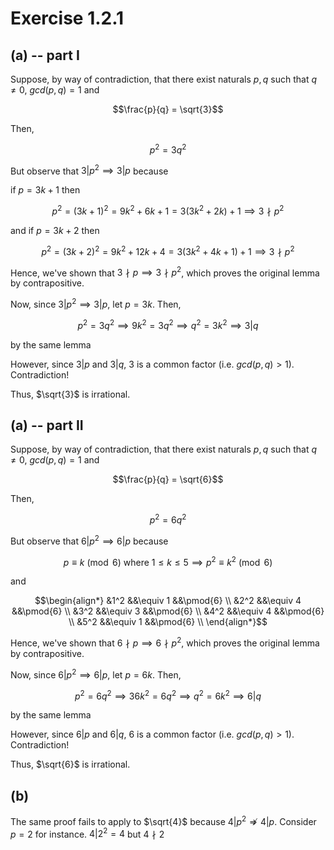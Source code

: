 # Exercise 1.2.1

## (a) -- part I

Suppose, by way of contradiction, that there exist naturals $p, q$ such that $q \neq 0$, $gcd(p, q) = 1$ and

```math
\frac{p}{q} = \sqrt{3}
```

Then, 

```math
p^2 = 3q^2
```

But observe that $3 | p^2 \implies 3 | p$ because

if $p = 3k + 1$ then 

```math
p^2 = (3k + 1)^2 = 9k^2 + 6k + 1 = 3(3k^2 + 2k) + 1 \implies 3 \nmid p^2
```

and if $p = 3k + 2$ then

```math
p^2 = (3k + 2)^2 = 9k^2 + 12k + 4 = 3(3k^2 + 4k + 1) + 1 \implies 3 \nmid p^2
```

Hence, we've shown that $3 \nmid p \implies 3 \nmid p^2$, which proves the original lemma by contrapositive.

Now, since  $3 | p^2 \implies 3 | p$, let $p = 3k$. Then,

```math
p^2 = 3q^2 \implies 9k^2 = 3q^2 \implies q^2 = 3k^2 \implies 3 | q
```

by the same lemma

However, since $3 | p$ and $3 | q$, $3$ is a common factor (i.e. $gcd(p, q) > 1$). Contradiction! 

Thus, $\sqrt{3}$ is irrational.

## (a) -- part II

Suppose, by way of contradiction, that there exist naturals $p, q$ such that $q \neq 0$, $gcd(p, q) = 1$ and

```math
\frac{p}{q} = \sqrt{6}
```

Then, 

```math
p^2 = 6q^2
```

But observe that $6 | p^2 \implies 6 | p$ because

```math
p \equiv k \pmod{6} \text{ where } 1 \leq k \leq 5 \implies p^2 \equiv k^2 \pmod{6}
```

and 

```math
\begin{align*}
&1^2 &&\equiv 1 &&\pmod{6} \\
&2^2 &&\equiv 4 &&\pmod{6} \\
&3^2 &&\equiv 3 &&\pmod{6} \\
&4^2 &&\equiv 4 &&\pmod{6} \\
&5^2 &&\equiv 1 &&\pmod{6} \\
\end{align*}
```

Hence, we've shown that $6 \nmid p \implies 6 \nmid p^2$, which proves the original lemma by contrapositive.

Now, since  $6 | p^2 \implies 6 | p$, let $p = 6k$. Then,

```math
p^2 = 6q^2 \implies 36k^2 = 6q^2 \implies q^2 = 6k^2 \implies 6 | q
```

by the same lemma

However, since $6 | p$ and $6 | q$, $6$ is a common factor (i.e. $gcd(p, q) > 1$). Contradiction!

Thus, $\sqrt{6}$ is irrational.

## (b)

The same proof fails to apply to $\sqrt{4}$ because $4 | p^2 \nRightarrow 4 | p$. Consider $p = 2$ for instance. $4 | 2^2 = 4$ but $4 \nmid 2$

